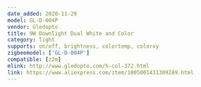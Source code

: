 ```yaml
---
date_added: 2020-11-29
model: GL-D-004P
vendor: Gledopto
title: 9W Downlight Dual White and Color 
category: light
supports: on/off, brightness, colortemp, colorxy
zigbeemodel: ['GL-D-004P']
compatible: [z2m]
mlink: http://www.gledopto.com/h-col-372.html
link: https://www.aliexpress.com/item/1005001431309289.html
---
```


